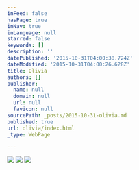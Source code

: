 ```yaml
---
inFeed: false
hasPage: true
inNav: true
inLanguage: null
starred: false
keywords: []
description: ''
datePublished: '2015-10-31T04:00:38.724Z'
dateModified: '2015-10-31T04:00:26.628Z'
title: Olivia
authors: []
publisher:
  name: null
  domain: null
  url: null
  favicon: null
sourcePath: _posts/2015-10-31-olivia.md
published: true
url: olivia/index.html
_type: WebPage

---
```

![](https://the-grid-user-content.s3-us-west-2.amazonaws.com/723dfb60-19c5-4146-a567-a9a8d8cc0a24.jpg)
![](https://the-grid-user-content.s3-us-west-2.amazonaws.com/fd3299e8-cd9b-4ab3-b961-d0c5bcbd5c14.jpg)
![](https://the-grid-user-content.s3-us-west-2.amazonaws.com/1a95ffad-9b8b-4a7d-ac39-12e1bc273496.jpg)